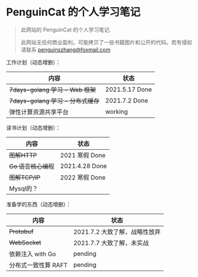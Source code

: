 # PenguinCat 的个人学习笔记

> 此网站的 PenguinCat 的个人学习笔记.
> 
> 此网站无任何商业盈利，可能拷贝了一些书籍图片和公开的代码。若有侵权请联系 penguinszhang@foxmail.com

工作计划（动态增删）：

| 内容                         | 状态  |
| ------------------------------ | ------- |
| ~~7days-golang 学习 - Web 框架~~ | 2021.5.17 Done |
| ~~7days-golang 学习 - 分布式缓存~~ | 2021.7.2 Done |
| 弹性计算资源共享平台 | working |

读书计划（动态增删）：

| 内容          | 状态         |
| --------------- | -------------- |
| ~~图解HTTP~~      | 2021 寒假 Done |
| ~~Go 语言核心编程~~ | 2021.4.28 Done |
| ~~图解TCP/IP~~      | 2022 寒假 Done |
| Mysql的？           |                |

准备学的东西（动态增删）：

| 内容                         | 状态  |
| ------------------------------ | ------- |
| ~~Protobuf~~ | 2021.7.2 大致了解，战略性放弃 |
| ~~WebSocket~~ | 2021.7.7 大致了解，未实战 |
| 依赖注入 with Go     | pending |
| 分布式一致性算 RAFT     | pending |
